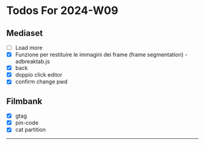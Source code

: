 # Todos For 2024-W09

## Mediaset

- [ ] Load more
- [x] Funzione per restituire le immagini dei frame (frame segmentation) - adbreaktab.js
- [x] back
- [x] doppio click editor
- [x] confirm change pwd

## Filmbank

- [x] gtag
- [x] pin-code
- [x] cat partition

---
